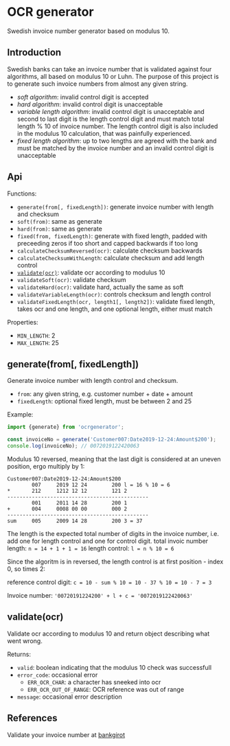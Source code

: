 OCR generator
=============

Swedish invoice number generator based on modulus 10.

## Introduction

Swedish banks can take an invoice number that is validated against four algorithms, all based on modulus 10 or Luhn. The purpose of this project is to generate such invoice numbers from almost any given string.

- *soft algorithm*: invalid control digit is accepted
- *hard algorithm*: invalid control digit is unacceptable
- *variable length algorithm*: invalid control digit is unacceptable and second to last digit is the length control digit and must match total length % 10 of invoice number. The length control digit is also included in the modulus 10 calculation, that was painfully experienced.
- *fixed length algorithm*: up to two lengths are agreed with the bank and must be matched by the invoice number and an invalid control digit is unacceptable

## Api

Functions:
- `generate(from[, fixedLength])`: generate invoice number with length and checksum
- `soft(from)`: same as generate
- `hard(from)`: same as generate
- `fixed(from, fixedLength)`: generate with fixed length, padded with preceeding zeros if too short and capped backwards if too long
- `calculateChecksumReversed(ocr)`: calculate checksum backwards
- `calculateChecksumWithLength`: calculate checksum and add length control
- [`validate(ocr)`](#validateocr): validate ocr according to modulus 10
- `validateSoft(ocr)`: validate checksum
- `validateHard(ocr)`: validate hard, actually the same as soft
- `validateVariableLength(ocr)`: controls checksum and length control
- `validateFixedLength(ocr, length1[, length2])`: validate fixed length, takes ocr and one length, and one optional length, either must match

Properties:
- `MIN_LENGTH`: 2
- `MAX_LENGTH`: 25

## generate(from[, fixedLength])

Generate invoice number with length control and checksum.

- `from`: any given string, e.g. customer number + date + amount
- `fixedLength`: optional fixed length, must be between 2 and 25

Example:
```js
import {generate} from 'ocrgenerator';

const invoiceNo = generate('Customer007:Date2019-12-24:Amount$200');
console.log(invoiceNo); // 0072019122420063
```

Modulus 10 reversed, meaning that the last digit is considered at an uneven position, ergo multiply by 1:
```
Customer007:Date2019-12-24:Amount$200
        007     2019 12 24        200 l = 16 % 10 = 6
*       212     1212 12 12        121 2
----------------------------------------------
        001     2011 14 28        200 1
+       004     0008 00 00        000 2
----------------------------------------------
sum     005     2009 14 28        200 3 = 37
```

The length is the expected total number of digits in the invoice number, i.e. add one for length control and one for control digit.
total invoic number length: `n = 14 + 1 + 1 = 16`
length control: `l = n % 10 = 6`

Since the algoritm is in reversed, the length control is at first position - index 0, so times 2:

reference control digit: `c = 10 - sum % 10 = 10 - 37 % 10 = 10 - 7 = 3`

Invoice number: `'00720191224200' + l + c = '0072019122420063'`

## validate(ocr)

Validate ocr according to modulus 10 and return object describing what went wrong.

Returns:
- `valid`: boolean indicating that the modulus 10 check was successfull
- `error_code`: occasional error
  - `ERR_OCR_CHAR`: a character has sneeked into ocr
  - `ERR_OCR_OUT_OF_RANGE`: OCR reference was out of range
- `message`: occasional error description

## References

Validate your invoice number at [bankgirot](https://www.bankgirot.se/tjanster/inbetalningar/bankgiro-inbetalningar/ocr-referenskontroll/)
